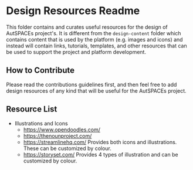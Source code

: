 # Design Resources Readme

This folder contains and curates useful resources for the design of AutSPACEs project's. It is different from the `design-content` folder which contains content that is used by the platform (e.g. images and icons) and instead will contain links, tutorials, templates, and other resources that can be used to support the project and platform development. 


## How to Contribute 
Please read the contributions guidelines first, and then feel free to add design resources of any kind that will be useful for the AutSPACEs project. 

## Resource List 

* Illustrations and Icons
  * https://www.opendoodles.com/
  * https://thenounproject.com/
  * https://streamlinehq.com/ Provides both icons and illustrations. These can be customized by colour. 
  * https://storyset.com/ Provides 4 types of illustration and can be customized by colour. 
